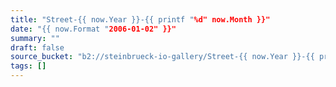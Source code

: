 ```yaml
---
title: "Street-{{ now.Year }}-{{ printf "%d" now.Month }}"
date: "{{ now.Format "2006-01-02" }}"
summary: ""
draft: false
source_bucket: "b2://steinbrueck-io-gallery/Street-{{ now.Year }}-{{ printf "%d" now.Month }}"
tags: []
---
```


